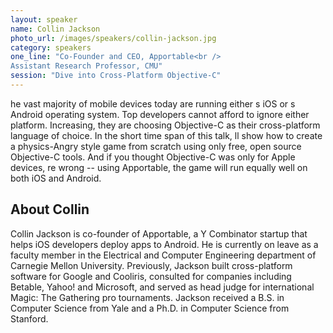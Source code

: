 ```yaml
---
layout: speaker
name: Collin Jackson
photo_url: /images/speakers/collin-jackson.jpg
category: speakers
one_line: "Co-Founder and CEO, Apportable<br />
Assistant Research Professor, CMU"
session: "Dive into Cross-Platform Objective-C"
---
```



he vast majority of mobile devices today are running either s iOS or s Android operating system. Top developers cannot afford to ignore either platform. Increasing, they are choosing Objective-C as their cross-platform language of choice. In the short time span of this talk, ll show how to create a physics-Angry  style game from scratch using only free, open source Objective-C tools. And if you thought Objective-C was only for Apple devices, re wrong -- using Apportable, the game will run equally well on both iOS and Android.

## About Collin
Collin Jackson is co-founder of Apportable, a Y Combinator startup that helps iOS developers deploy apps to Android. He is currently on leave as a faculty member in the Electrical and Computer Engineering department of Carnegie Mellon University. Previously, Jackson built cross-platform software for Google and Cooliris, consulted for companies including Betable, Yahoo! and Microsoft, and served as head judge for international Magic: The Gathering pro tournaments. Jackson received a B.S. in Computer Science from Yale and a Ph.D. in Computer Science from Stanford.
